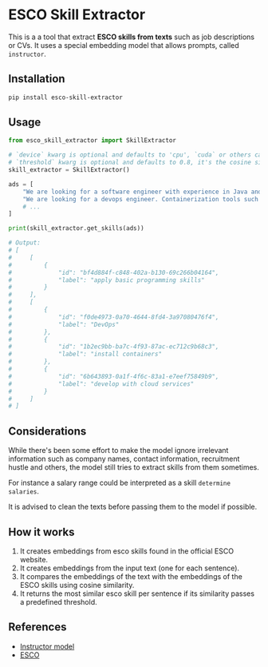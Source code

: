 # ESCO Skill Extractor

This is a a tool that extract **ESCO skills from texts** such as job descriptions or CVs. It uses a special embedding model that allows prompts, called `instructor`.

## Installation

```bash
pip install esco-skill-extractor
```

## Usage

```python
from esco_skill_extractor import SkillExtractor

# `device` kwarg is optional and defaults to 'cpu', `cuda` or others can be used.
# `threshold` kwarg is optional and defaults to 0.8, it's the cosine similarity threshold.
skill_extractor = SkillExtractor()

ads = [
    "We are looking for a software engineer with experience in Java and Python.",
    "We are looking for a devops engineer. Containerization tools such as Docker is a must. AWS is a plus."
    # ...
]

print(skill_extractor.get_skills(ads))

# Output:
# [
#     [
#         {
#             "id": "bf4d884f-c848-402a-b130-69c266b04164",
#             "label": "apply basic programming skills"
#         }
#     ],
#     [
#         {
#             "id": "f0de4973-0a70-4644-8fd4-3a97080476f4",
#             "label": "DevOps"
#         },
#         {
#             "id": "1b2ec9bb-ba7c-4f93-87ac-ec712c9b68c3", 
#             "label": "install containers"
#         },
#         {
#             "id": "6b643893-0a1f-4f6c-83a1-e7eef75849b9",
#             "label": "develop with cloud services"
#         }
#     ]
# ]
```

## Considerations

While there's been some effort to make the model ignore irrelevant information such as company names, contact information, recruitment hustle and others, the model still tries to extract skills from them sometimes.

For instance a salary range could be interpreted as a skill `determine salaries`.

It is advised to clean the texts before passing them to the model if possible.

## How it works

1. It creates embeddings from esco skills found in the official ESCO website.
2. It creates embeddings from the input text (one for each sentence).
3. It compares the embeddings of the text with the embeddings of the ESCO skills using cosine similarity.
4. It returns the most similar esco skill per sentence if its similarity passes a predefined threshold.

## References

-   [Instructor model](https://huggingface.co/hkunlp/instructor-base)
-   [ESCO](https://ec.europa.eu/esco/portal/home)
